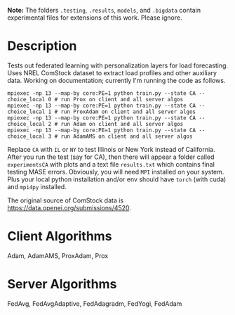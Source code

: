**Note:** The folders `.testing`, `.results`, `models`, and `.bigdata` contain experimental files for extensions of this work. Please ignore.

# Description

Tests out federated learning with personalization layers for load forecasting. Uses NREL ComStock dataset to extract load profiles and other auxiliary data. Working on documentation; currently I'm running the code as follows.

```
mpiexec -np 13 --map-by core:PE=1 python train.py --state CA --choice_local 0 # run Prox on client and all server algos
mpiexec -np 13 --map-by core:PE=1 python train.py --state CA --choice_local 1 # run ProxAdam on client and all server algos
mpiexec -np 13 --map-by core:PE=1 python train.py --state CA --choice_local 2 # run Adam on client and all server algos
mpiexec -np 13 --map-by core:PE=1 python train.py --state CA --choice_local 3 # run AdamAMS on client and all server algos
```
Replace `CA` with `IL` or `NY` to test Illinois or New York instead of California. After you run the test (say for CA), then there will appear a folder called `experimentsCA` with plots and a text file `results.txt` which contains final testing MASE errors. Obviously, you will need `MPI` installed on your system. Plus your local python installation and/or env should have `torch` (with cuda) and `mpi4py` installed.

The original source of ComStock data is https://data.openei.org/submissions/4520.

# Client Algorithms
Adam, AdamAMS, ProxAdam, Prox

# Server Algorithms
FedAvg, FedAvgAdaptive, FedAdagradm, FedYogi, FedAdam

